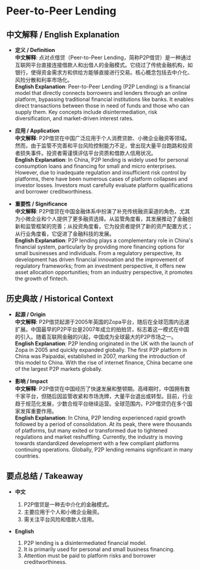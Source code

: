 # Peer-to-Peer Lending

## 中文解释 / English Explanation

* **定义 / Definition**  
  **中文解释**: 点对点借贷（Peer-to-Peer Lending，简称P2P借贷）是一种通过互联网平台直接连接借款人和出借人的金融模式。它绕过了传统金融机构，如银行，使得资金需求方和供给方能够直接进行交易。核心概念包括去中介化、风险分散和利率市场化。  
  **English Explanation**: Peer-to-Peer Lending (P2P Lending) is a financial model that directly connects borrowers and lenders through an online platform, bypassing traditional financial institutions like banks. It enables direct transactions between those in need of funds and those who can supply them. Key concepts include disintermediation, risk diversification, and market-driven interest rates.

* **应用 / Application**  
  **中文解释**: P2P借贷在中国广泛应用于个人消费贷款、小微企业融资等领域。然而，由于监管不完善和平台风险控制能力不足，曾出现大量平台跑路和投资者损失事件。投资者需谨慎评估平台资质和借款人信用状况。  
  **English Explanation**: In China, P2P lending is widely used for personal consumption loans and financing for small and micro enterprises. However, due to inadequate regulation and insufficient risk control by platforms, there have been numerous cases of platform collapses and investor losses. Investors must carefully evaluate platform qualifications and borrower creditworthiness.

* **重要性 / Significance**  
  **中文解释**: P2P借贷在中国金融体系中扮演了补充传统融资渠道的角色，尤其为小微企业和个人提供了更多融资选择。从监管角度看，其发展推动了金融创新和监管框架的完善；从投资角度看，它为投资者提供了新的资产配置方式；从行业角度看，它促进了金融科技的发展。  
  **English Explanation**: P2P lending plays a complementary role in China's financial system, particularly by providing more financing options for small businesses and individuals. From a regulatory perspective, its development has driven financial innovation and the improvement of regulatory frameworks; from an investment perspective, it offers new asset allocation opportunities; from an industry perspective, it promotes the growth of fintech.

## 历史典故 / Historical Context

* **起源 / Origin**  
  **中文解释**: P2P借贷起源于2005年英国的Zopa平台，随后在全球范围内迅速扩展。中国最早的P2P平台是2007年成立的拍拍贷，标志着这一模式在中国的引入。随着互联网金融的兴起，中国成为全球最大的P2P市场之一。  
  **English Explanation**: P2P lending originated in the UK with the launch of Zopa in 2005 and quickly expanded globally. The first P2P platform in China was Paipaidai, established in 2007, marking the introduction of this model to China. With the rise of internet finance, China became one of the largest P2P markets globally.

* **影响 / Impact**  
  **中文解释**: P2P借贷在中国经历了快速发展和整顿期。高峰期时，中国拥有数千家平台，但随后因监管收紧和市场洗牌，大量平台退出或转型。目前，行业趋于规范化发展，少数合规平台继续运营。全球范围内，P2P借贷仍在多个国家发挥重要作用。  
  **English Explanation**: In China, P2P lending experienced rapid growth followed by a period of consolidation. At its peak, there were thousands of platforms, but many exited or transformed due to tightened regulations and market reshuffling. Currently, the industry is moving towards standardized development with a few compliant platforms continuing operations. Globally, P2P lending remains significant in many countries.

## 要点总结 / Takeaway

* **中文**  
  1. P2P借贷是一种去中介化的金融模式。
  2. 主要应用于个人和小微企业融资。
  3. 需关注平台风险和借款人信用。

* **English**  
  1. P2P lending is a disintermediated financial model.
  2. It is primarily used for personal and small business financing.
  3. Attention must be paid to platform risks and borrower creditworthiness.